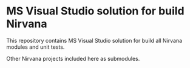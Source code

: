 # MS Visual Studio solution for build Nirvana

This repository contains MS Visual Studio solution for build all Nirvana modules and unit tests.

Other Nirvana projects included here as submodules.
